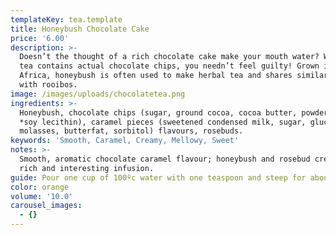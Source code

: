 ```yaml
---
templateKey: tea.template
title: Honeybush Chocolate Cake
price: '6.00'
description: >-
  Doesn’t the thought of a rich chocolate cake make your mouth water? While this
  tea contains actual chocolate chips, you needn’t feel guilty! Grown in South
  Africa, honeybush is often used to make herbal tea and shares similarities
  with rooibos.
image: /images/uploads/chocolatetea.png
ingredients: >-
  Honeybush, chocolate chips (sugar, ground cocoa, cocoa butter, powdered cocoa,
  *soy lecithin), caramel pieces (sweetened condensed milk, sugar, glucose,
  molasses, butterfat, sorbitol) flavours, rosebuds.
keywords: 'Smooth, Caramel, Creamy, Mellowy, Sweet'
notes: >-
  Smooth, aromatic chocolate caramel flavour; honeybush and rosebud create a
  rich and interesting infusion.
guide: Pour one cup of 100ºc water with one teaspoon and steep for about 5 minutes.
color: orange
volume: '10.0'
carousel_images:
  - {}
---
```


